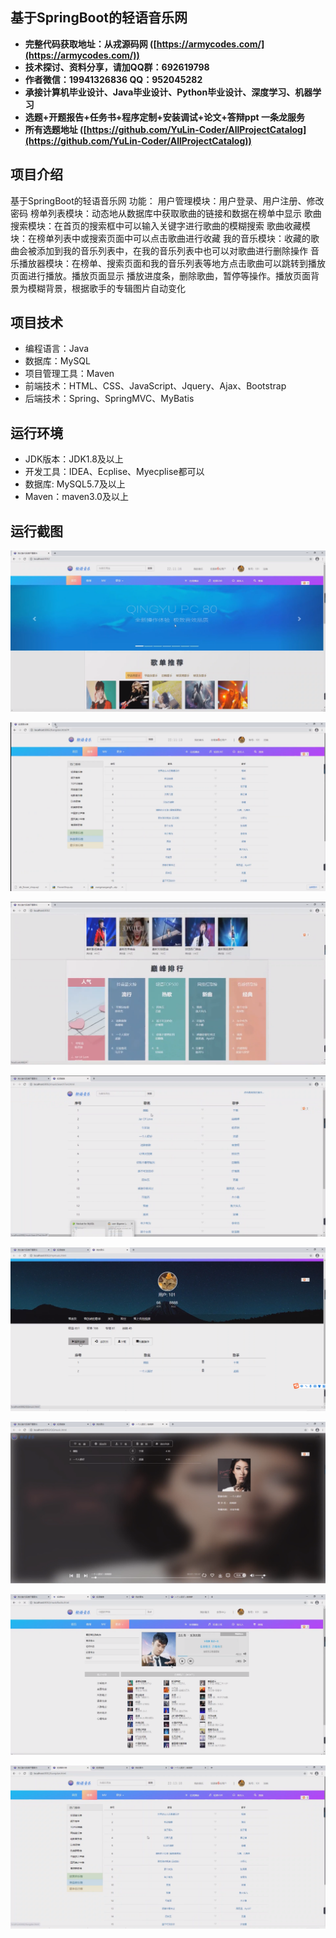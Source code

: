 ## 基于SpringBoot的轻语音乐网

- <b>完整代码获取地址：从戎源码网 ([https://armycodes.com/](https://armycodes.com/))</b>
- <b>技术探讨、资料分享，请加QQ群：692619798</b> 
- <b>作者微信：19941326836  QQ：952045282</b> 
- <b>承接计算机毕业设计、Java毕业设计、Python毕业设计、深度学习、机器学习</b>
- <b>选题+开题报告+任务书+程序定制+安装调试+论文+答辩ppt 一条龙服务</b>
- <b>所有选题地址 ([https://github.com/YuLin-Coder/AllProjectCatalog](https://github.com/YuLin-Coder/AllProjectCatalog)) </b>

## 项目介绍
基于SpringBoot的轻语音乐网
功能：
用户管理模块：用户登录、用户注册、修改密码
榜单列表模块：动态地从数据库中获取歌曲的链接和数据在榜单中显示
歌曲搜索模块：在首页的搜索框中可以输入关键字进行歌曲的模糊搜索
歌曲收藏模块：在榜单列表中或搜索页面中可以点击歌曲进行收藏
我的音乐模块：收藏的歌曲会被添加到我的音乐列表中，在我的音乐列表中也可以对歌曲进行删除操作
音乐播放器模块：在榜单、搜索页面和我的音乐列表等地方点击歌曲可以跳转到播放页面进行播放。播放页面显示
播放进度条，删除歌曲，暂停等操作。播放页面背景为模糊背景，根据歌手的专辑图片自动变化

## 项目技术
- 编程语言：Java
- 数据库：MySQL
- 项目管理工具：Maven
- 前端技术：HTML、CSS、JavaScript、Jquery、Ajax、Bootstrap
- 后端技术：Spring、SpringMVC、MyBatis

## 运行环境
- JDK版本：JDK1.8及以上
- 开发工具：IDEA、Ecplise、Myecplise都可以
- 数据库: MySQL5.7及以上
- Maven：maven3.0及以上

## 运行截图
![](screenshot/1.png)

![](screenshot/2.png)

![](screenshot/3.png)

![](screenshot/4.png)

![](screenshot/5.png)

![](screenshot/6.png)

![](screenshot/7.png)

![](screenshot/8.png)
